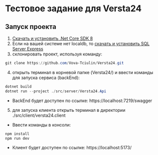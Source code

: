 # Тестовое задание для Versta24

## Запуск проекта

1. <a href="https://dotnet.microsoft.com/en-us/download">Скачать и установить .Net Core SDK 8</a>
2.  Если на вашей системе нет localdb, то <a href="https://learn.microsoft.com/en-us/sql/database-engine/configure-windows/sql-server-express-localdb?view=sql-server-ver16">скачать и установить SQL Server Express</a>
3. склонировать проект, используя команду:
```powershell
git clone https://github.com/Vova-Tciulin/Versta24.git
```
4. открыть терминал в корневой папке (Versta24/) и ввести команды для запуска сервиса (backEnd): 
```powershell
dotnet build
dotnet run --project ./src/server/Versta24.Api
```
- BackEnd будет доступен по ссылке: https://localhost:7219/swagger

5. для запуска клиента открыть терминал в директории ./src/client/versta24.client

- Ввести команды в консоли: 
```powershell
npm install
npm run dev
```
- Клиент будет доступен по ссылке: https://localhost:5173/
